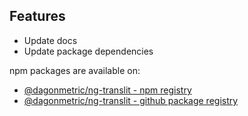 ## Features

* Update docs
* Update package dependencies

npm packages are available on:

* [@dagonmetric/ng-translit - npm registry](https://www.npmjs.com/package/@dagonmetric/ng-translit)
* [@dagonmetric/ng-translit - github package registry](https://github.com/DagonMetric/ng-translit/packages)
